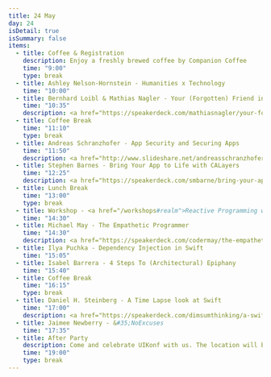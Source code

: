 ```yaml
---
title: 24 May
day: 24
isDetail: true
isSummary: false
items:
  - title: Coffee & Registration
    description: Enjoy a freshly brewed coffee by Companion Coffee
    time: "9:00"
    type: break
  - title: Ashley Nelson-Hornstein - Humanities x Technology
    time: "10:00"
  - title: Bernhard Loibl & Mathias Nagler - Your (Forgotten) Friend inside Xcode - The Interface Builder
    time: "10:35"
    description: <a href="https://speakerdeck.com/mathiasnagler/your-forgotten-friend-inside-xcode-interface-builder" target="_blank">Show slides</a>
  - title: Coffee Break
    time: "11:10" 
    type: break
  - title: Andreas Schranzhofer - App Security and Securing Apps
    time: "11:50"
    description: <a href="http://www.slideshare.net/andreasschranzhofer/app-security-and-securing-app" target="_blank">Show slides</a>
  - title: Stephen Barnes - Bring Your App to Life with CALayers
    time: "12:25" 
    description: <a href="https://speakerdeck.com/smbarne/bring-your-app-to-life-with-calayers" target="_blank">Show slides</a>
  - title: Lunch Break
    time: "13:00"
    type: break 
  - title: Workshop - <a href="/workshops#realm">Reactive Programming with Realm</a>
    time: "14:30"
  - title: Michael May - The Empathetic Programmer
    time: "14:30" 
    description: <a href="https://speakerdeck.com/codermay/the-empathetic-programmer" target="_blank">Show slides</a>
  - title: Ilya Puchka - Dependency Injection in Swift
    time: "15:05" 
  - title: Isabel Barrera - 4 Steps To (Architectural) Epiphany
    time: "15:40" 
  - title: Coffee Break
    time: "16:15"
    type: break
  - title: Daniel H. Steinberg - A Time Lapse look at Swift
    time: "17:00" 
    description: <a href="https://speakerdeck.com/dimsumthinking/a-swift-timelapse-uikonf-2016" target="_blank">Show slides</a>
  - title: Jaimee Newberry - &#35;NoExcuses
    time: "17:35" 
  - title: After Party
    description: Come and celebrate UIKonf with us. The location will be announced soon.
    time: "19:00"
    type: break     
---
```

